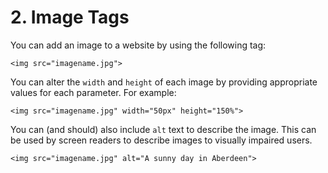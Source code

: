 # 2. Image Tags

You can add an image to a website by using the following tag:

```html:
<img src="imagename.jpg">
```

You can alter the ```width``` and ```height``` of each image by providing appropriate values for each parameter. For example:

```html:
<img src="imagename.jpg" width="50px" height="150%">
```

You can (and should) also include ```alt``` text to describe the image. This can be used by screen readers to describe images to visually impaired users.

```html:
<img src="imagename.jpg" alt="A sunny day in Aberdeen">
```